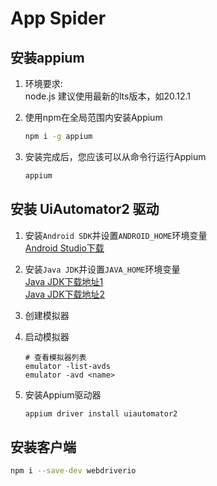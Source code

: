 # App Spider

## 安装appium

1. 环境要求:  
   node.js 建议使用最新的lts版本，如20.12.1
2. 使用npm在全局范围内安装Appium
   
    ```sh
    npm i -g appium
    ```
3. 安装完成后，您应该可以从命令行运行Appium
   
   ```sh
   appium
   ```

## 安装 UiAutomator2 驱动

1. 安装`Android SDK`并设置`ANDROID_HOME`环境变量  
   [Android Studio下载](https://developer.android.com/studio)

2. 安装`Java JDK`并设置`JAVA_HOME`环境变量  
   [Java JDK下载地址1](https://jdk.java.net/)  
   [Java JDK下载地址2](https://adoptium.net/en-GB/temurin/releases/)

3. 创建模拟器
4. 启动模拟器
   ```
   # 查看模拟器列表
   emulator -list-avds
   emulator -avd <name>
   ```

5. 安装Appium驱动器
   ```sh
   appium driver install uiautomator2
   ```

## 安装客户端
   ```sh
   npm i --save-dev webdriverio
   ```